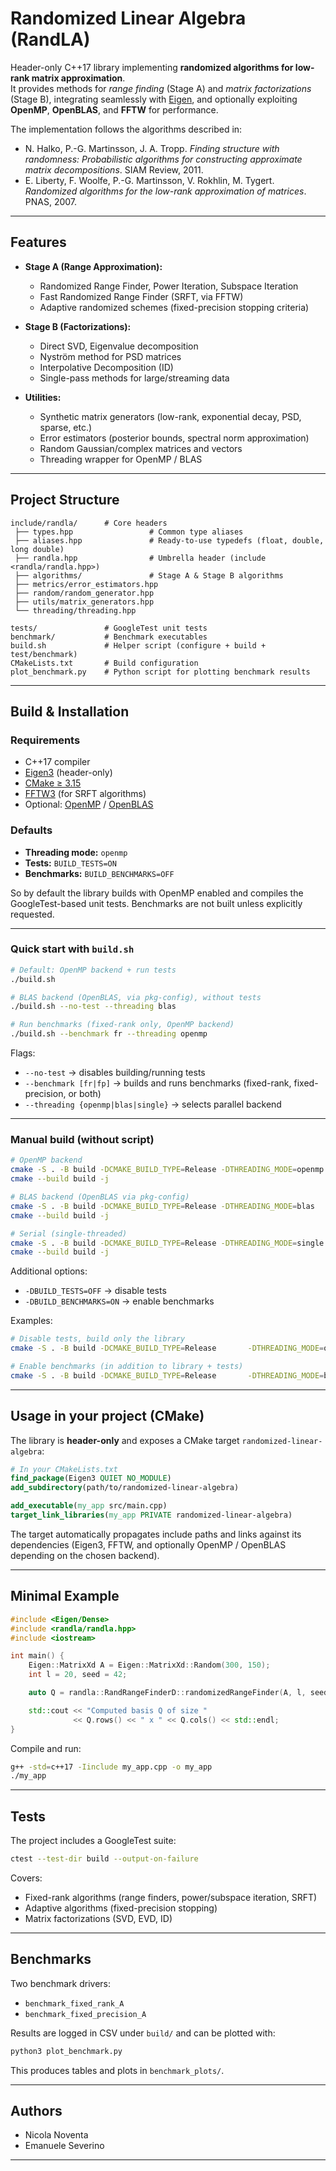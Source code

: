 # Randomized Linear Algebra (RandLA)

Header-only C++17 library implementing **randomized algorithms for low-rank matrix approximation**.  
It provides methods for *range finding* (Stage A) and *matrix factorizations* (Stage B), 
integrating seamlessly with [Eigen](https://eigen.tuxfamily.org/), and optionally exploiting **OpenMP**, **OpenBLAS**, and **FFTW** for performance.

The implementation follows the algorithms described in:
- N. Halko, P.-G. Martinsson, J. A. Tropp. *Finding structure with randomness: Probabilistic algorithms for constructing approximate matrix decompositions*. SIAM Review, 2011.  
- E. Liberty, F. Woolfe, P.-G. Martinsson, V. Rokhlin, M. Tygert. *Randomized algorithms for the low-rank approximation of matrices*. PNAS, 2007.

---

## Features

- **Stage A (Range Approximation):**
  - Randomized Range Finder, Power Iteration, Subspace Iteration
  - Fast Randomized Range Finder (SRFT, via FFTW)
  - Adaptive randomized schemes (fixed-precision stopping criteria)

- **Stage B (Factorizations):**
  - Direct SVD, Eigenvalue decomposition
  - Nyström method for PSD matrices
  - Interpolative Decomposition (ID)
  - Single-pass methods for large/streaming data

- **Utilities:**
  - Synthetic matrix generators (low-rank, exponential decay, PSD, sparse, etc.)
  - Error estimators (posterior bounds, spectral norm approximation)
  - Random Gaussian/complex matrices and vectors
  - Threading wrapper for OpenMP / BLAS

---

## Project Structure

```
include/randla/      # Core headers
 ├── types.hpp                 # Common type aliases
 ├── aliases.hpp               # Ready-to-use typedefs (float, double, long double)
 ├── randla.hpp                # Umbrella header (include <randla/randla.hpp>)
 ├── algorithms/               # Stage A & Stage B algorithms
 ├── metrics/error_estimators.hpp
 ├── random/random_generator.hpp
 ├── utils/matrix_generators.hpp
 └── threading/threading.hpp

tests/               # GoogleTest unit tests
benchmark/           # Benchmark executables
build.sh             # Helper script (configure + build + test/benchmark)
CMakeLists.txt       # Build configuration
plot_benchmark.py    # Python script for plotting benchmark results
```

---

## Build & Installation

### Requirements
- C++17 compiler
- [Eigen3](https://eigen.tuxfamily.org/) (header-only)
- [CMake ≥ 3.15](https://cmake.org)
- [FFTW3](http://www.fftw.org/) (for SRFT algorithms)
- Optional: [OpenMP](https://www.openmp.org/) / [OpenBLAS](https://www.openblas.net/)

### Defaults
- **Threading mode:** `openmp`
- **Tests:** `BUILD_TESTS=ON`
- **Benchmarks:** `BUILD_BENCHMARKS=OFF`

So by default the library builds with OpenMP enabled and compiles the 
GoogleTest-based unit tests. Benchmarks are not built unless explicitly requested.

---

### Quick start with `build.sh`

```bash
# Default: OpenMP backend + run tests
./build.sh

# BLAS backend (OpenBLAS, via pkg-config), without tests
./build.sh --no-test --threading blas

# Run benchmarks (fixed-rank only, OpenMP backend)
./build.sh --benchmark fr --threading openmp
```

Flags:
- `--no-test` → disables building/running tests  
- `--benchmark [fr|fp]` → builds and runs benchmarks (fixed-rank, fixed-precision, or both)  
- `--threading {openmp|blas|single}` → selects parallel backend  

---

### Manual build (without script)

```bash
# OpenMP backend
cmake -S . -B build -DCMAKE_BUILD_TYPE=Release -DTHREADING_MODE=openmp
cmake --build build -j

# BLAS backend (OpenBLAS via pkg-config)
cmake -S . -B build -DCMAKE_BUILD_TYPE=Release -DTHREADING_MODE=blas
cmake --build build -j

# Serial (single-threaded)
cmake -S . -B build -DCMAKE_BUILD_TYPE=Release -DTHREADING_MODE=single
cmake --build build -j
```

Additional options:
- `-DBUILD_TESTS=OFF` → disable tests  
- `-DBUILD_BENCHMARKS=ON` → enable benchmarks  

Examples:
```bash
# Disable tests, build only the library
cmake -S . -B build -DCMAKE_BUILD_TYPE=Release       -DTHREADING_MODE=openmp -DBUILD_TESTS=OFF

# Enable benchmarks (in addition to library + tests)
cmake -S . -B build -DCMAKE_BUILD_TYPE=Release       -DTHREADING_MODE=blas -DBUILD_BENCHMARKS=ON
```

---

## Usage in your project (CMake)

The library is **header-only** and exposes a CMake target 
`randomized-linear-algebra`:

```cmake
# In your CMakeLists.txt
find_package(Eigen3 QUIET NO_MODULE)
add_subdirectory(path/to/randomized-linear-algebra)

add_executable(my_app src/main.cpp)
target_link_libraries(my_app PRIVATE randomized-linear-algebra)
```

The target automatically propagates include paths and links against its 
dependencies (Eigen3, FFTW, and optionally OpenMP / OpenBLAS depending 
on the chosen backend).

---

## Minimal Example

```cpp
#include <Eigen/Dense>
#include <randla/randla.hpp>
#include <iostream>

int main() {
    Eigen::MatrixXd A = Eigen::MatrixXd::Random(300, 150);
    int l = 20, seed = 42;

    auto Q = randla::RandRangeFinderD::randomizedRangeFinder(A, l, seed);

    std::cout << "Computed basis Q of size "
              << Q.rows() << " x " << Q.cols() << std::endl;
}
```

Compile and run:

```bash
g++ -std=c++17 -Iinclude my_app.cpp -o my_app
./my_app
```

---

## Tests

The project includes a GoogleTest suite:

```bash
ctest --test-dir build --output-on-failure
```

Covers:
- Fixed-rank algorithms (range finders, power/subspace iteration, SRFT)
- Adaptive algorithms (fixed-precision stopping)
- Matrix factorizations (SVD, EVD, ID)

---

## Benchmarks

Two benchmark drivers:
- `benchmark_fixed_rank_A`
- `benchmark_fixed_precision_A`

Results are logged in CSV under `build/` and can be plotted with:

```bash
python3 plot_benchmark.py
```

This produces tables and plots in `benchmark_plots/`.

---

## Authors

- Nicola Noventa  
- Emanuele Severino  

---
